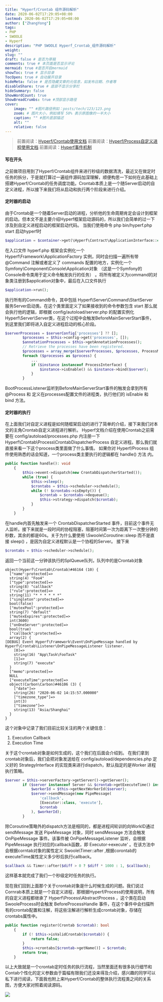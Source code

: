 ```yaml
---
title: "Hyperf/Crontab 组件源码解析"
date: 2020-06-02T17:29:05+08:00
lastmod: 2020-06-02T17:29:05+08:00
author: ["ZhangYong"]
tags:
- PHP
- SWOOLE
- Hyperf
description: "PHP SWOOLE Hyperf_Crontab_组件源码解析"
weight:
slug: ""
draft: false # 是否为草稿
comments: true # 本页面是否显示评论
mermaid: true #是否开启mermaid
showToc: true # 显示目录
TocOpen: true # 自动展开目录
hideMeta: false # 是否隐藏文章的元信息，如发布日期、作者等
disableShare: true # 底部不显示分享栏
hideSummary: false
ShowWordCount: true
ShowBreadCrumbs: true #顶部显示路径
cover:
    image: "" #图片路径例如：posts/tech/123/123.png
    zoom: # 图片大小，例如填写 50% 表示原图像的一半大小
    caption: "" #图片底部描述
    alt: ""
    relative: false
---
```


>前置阅读：[Hyperf/Crontab使用文档](https://hyperf.wiki/#/zh-cn/crontab)
>前置阅读：[Hyperf/Process自定义进程使用文档](https://hyperf.wiki/#/zh-cn/process)
>前置阅读：[Hyperf事件机制](https://hyperf.wiki/#/zh-cn/event)

#### 写在开头
之前做项目用到了Hyperf/Crontab组件来进行秒级的数据清洗，最近又在做定时任务的拆分，于是就打算过一遍组件源码加深理解，顺便构思一下如何在此基础上搭建Hyperf/Crontab的任务调度功能。Crontab本质上是一个随Server启动的自定义进程，所以接下来我们将从启动和执行两个阶段来进行介绍。

#### 定时器的启动
由于Crontab是一个随着Server启动的进程，分析他的生命周期肯定会设计到框架的启动。但本文不是主要介绍Hyperf框架启动源码的，所以我们会简单的过一下涉及到自定义进程启动的框架启动代码。 当我们使用命令 php bin/hyperf.php start 启动hyperf时

```php
$application = $container->get(\Hyperf\Contract\ApplicationInterface::class);
```
在入口文件 hyperf.php 框架会实例化一个 Hyperf\Framework\ApplicationFactory 实例，同时会扫描一遍所有带 @Command 注解或者定义了 commands 配置的地方，实例化一个Symfony\Component\Console\Application对象 （这是一个Symfony的Console命令类用于定义命令触发执行的任务） 。将所有被定义为command的对象类注册到$application对象中，最后在入口文件执行
```php
$application->run();
```
执行所有的Command命令，其中包括 Hyperf\Server\Command\StartServer 服务Server启动类。在这个类里面定义了如果接收到的命令参数包含 start 那么就会执行他的逻辑，即根据 config/autoload/server.php 的配置实例化Hyperf\Server\Server类，在这个过程中会触发BeforeMainServerStart事件，到这里我们即将进入自定义进程启动的核心阶段。
```php
$serverProcesses = $serverConfig['processes'] ?? [];
        $processes = $this->config->get('processes', []);
        $annotationProcesses = $this->getAnnotationProcesses();
        // Retrieve the processes have been registered.
        $processes = array_merge($serverProcesses, $processes, ProcessManager::all(), array_keys($annotationProcesses));
        foreach ($processes as $process) {
            ...
            if ($instance instanceof ProcessInterface) {
                $instance->isEnable() && $instance->bind($server);
            }
        }
```
BootProcessListener监听到BeforeMainServerStart事件的触发会拿到所有 @Process 和 定义在processes配置文件的进程类，执行他们的 isEnable 和 bind 方法。

#### 定时器的执行
在上面我们对自定义进程是如何随框架启动的进行了简单的介绍，接下来我们对本文的主角Crontab自定义进程进行解析。 Hyperf文档介绍在使用Crontab之前需要在 config/autoload/processes.php 内注册一下 Hyperf\Crontab\Process\CrontabDispatcherProcess 自定义进程。那么我们就直接来看一下这个process类里面做了什么事情。 如果你对 Hyperf/Process 组件使用熟悉的话会知道，一个process类主要执行的逻辑都在 handle() 方法 内。

```php
public function handle(): void
    {
        $this->event->dispatch(new CrontabDispatcherStarted());
        while (true) {
            $this->sleep();
            $crontabs = $this->scheduler->schedule();
            while (! $crontabs->isEmpty()) {
                $crontab = $crontabs->dequeue();
                $this->strategy->dispatch($crontab);
            }
        }
    }
```
在handle内首先触发来一个 CrontabDispatcherStarted 事件，目前这个事件无人监听。接下来就是一段时间的协程阻塞，阻塞时间第一次为距离下一次整分钟的秒数，其余的都是60s。关于为什么要使用 \Swoole\Coroutine::sleep 而不是直接 sleep() ，是因为自定义进程默认是一个协程的Server。 接下来

```php
$crontabs = $this->scheduler->schedule();
```
返回一个当前这一分钟该执行的SplQueue队列，队列中的是Crontab对象
```
object(Hyperf\Crontab\Crontab)#46164 (10) {
  ["name":protected]=>
  string(4) "Foo4"
  ["type":protected]=>
  string(8) "callback"
  ["rule":protected]=>
  string(11) "* * * * * *"
  ["singleton":protected]=>
  bool(false)
  ["mutexPool":protected]=>
  string(7) "default"
  ["mutexExpires":protected]=>
  int(3600)
  ["onOneServer":protected]=>
  bool(true)
  ["callback":protected]=>
  array(2) {
[DEBUG] Event Hyperf\Framework\Event\OnPipeMessage handled by Hyperf\Crontab\Listener\OnPipeMessageListener listener.
    [0]=>
    string(16) "App\Task\FooTask"
    [1]=>
    string(7) "execute"
  }
  ["memo":protected]=>
  NULL
  ["executeTime":protected]=>
  object(Carbon\Carbon)#46106 (3) {
    ["date"]=>
    string(26) "2020-06-02 14:15:57.000000"
    ["timezone_type"]=>
    int(3)
    ["timezone"]=>
    string(13) "Asia/Shanghai"
  }
}
```
这个对象中记录了我们目前比较关注的两个关键信息：

1. Execution Callback
2. Execution Time

关于这个crontab对象是如何生成的，这个我们在后面会介绍到。 在我们拿到crontab对象后，我们会把对象发送给在 config/autoload/dependencies.php 定义好的 StrategyInterface 的实现类来进行dispatch，默认指定的是Worker 进程执行策略。
```php
$server = $this->serverFactory->getServer()->getServer();
        if ($server instanceof Server && $crontab->getExecuteTime() instanceof Carbon) {
            $workerId = $this->getNextWorkerId($server);
            $server->sendMessage(new PipeMessage(
                'callback',
                [Executor::class, 'execute'],
                $crontab
            ), $workerId);
        }
```
除Coroutine策略外的dispatch方法是相同的，都是进程间轮训的向WorkID通过 sendMessage 发送 PipeMessage 对象，同时 sendMessage 方法会触发 OnPipeMessage 事件。该事件被 OnPipeMessageListener 监听，会根据 PipeMessage 执行对应的callback函数，即 Executor->execute' 。在该方法中会根据corntab对象的属性定义 Swoole\Timer::after ,根据corontab的executeTime属性定义多少秒后执行callback。
```php
$callback && Timer::after($diff > 0 ? $diff * 1000 : 1, $callback);
```
这样基本就完成了我们一个秒级定时任务的执行。

现在我们回到上面那个关于crontab对象是什么时候生成的问题。我们说过Cornrab本质上就是一个自定义进程，那根据Hyperf/Process的使用说明，所有的自定义进程都继承了 Hyperf\Process\AbstractProcess ，这个类在启动SwooleProcess时会触发 BeforeProcessHandle 事件，在这个事件中会扫描所有的crontab配置和注解，将这些注解进行解析生成crontab对象，存储在crontabs属性中。
```php
public function register(Crontab $crontab): bool
    {
        if (! $this->isValidCrontab($crontab)) {
            return false;
        }
        $this->crontabs[$crontab->getName()] = $crontab;
        return true;
    }
```

以上大致就是一个crontab定时任务的执行流程，当然里面还有很多执行细节和Contab个性化的定义参数由于篇幅有限我们还没来得及介绍，感兴趣的同学可以私下进行阅读，下面我也附上来Hyperf/Crontab的整体执行流程类之间的关系图，方便大家对照着阅读源码。

![](/images/hyperf_crontab.png)